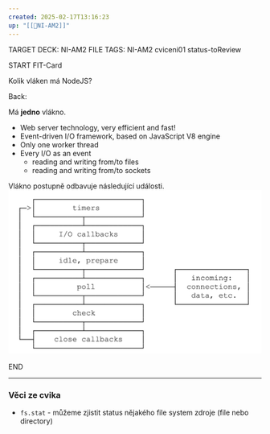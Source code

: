 ```yaml
---
created: 2025-02-17T13:16:23
up: "[[📖NI-AM2]]"
---
```


TARGET DECK: NI-AM2
FILE TAGS: NI-AM2 cviceni01 status-toReview


START
FIT-Card

Kolik vláken má NodeJS?

Back:

Má **jedno** vlákno.

<!-- DetailInfoStart -->
- Web server technology, very efficient and fast!
- Event-driven I/O framework, based on JavaScript V8 engine
- Only one worker thread
- Every I/O as an event
    - reading and writing from/to files
    - reading and writing from/to sockets

Vlákno postupně odbavuje následující události.
![](../../Assets/Pasted%20image%2020250217131728.png)
<!-- DetailInfoEnd -->

END

---


### Věci ze cvika
- `fs.stat` - můžeme zjistit status nějakého file system zdroje (file nebo directory)
